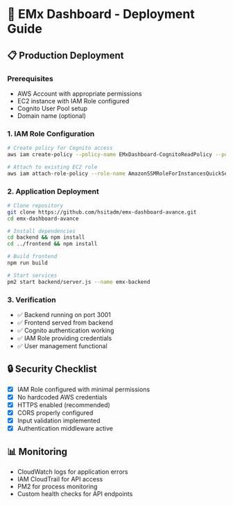 # 🚀 EMx Dashboard - Deployment Guide

## 📋 Production Deployment

### Prerequisites
- AWS Account with appropriate permissions
- EC2 instance with IAM Role configured
- Cognito User Pool setup
- Domain name (optional)

### 1. IAM Role Configuration
```bash
# Create policy for Cognito access
aws iam create-policy --policy-name EMxDashboard-CognitoReadPolicy --policy-document file://cognito-policy.json

# Attach to existing EC2 role
aws iam attach-role-policy --role-name AmazonSSMRoleForInstancesQuickSetup --policy-arn arn:aws:iam::ACCOUNT:policy/EMxDashboard-CognitoReadPolicy
```

### 2. Application Deployment
```bash
# Clone repository
git clone https://github.com/hsitadm/emx-dashboard-avance.git
cd emx-dashboard-avance

# Install dependencies
cd backend && npm install
cd ../frontend && npm install

# Build frontend
npm run build

# Start services
pm2 start backend/server.js --name emx-backend
```

### 3. Verification
- ✅ Backend running on port 3001
- ✅ Frontend served from backend
- ✅ Cognito authentication working
- ✅ IAM Role providing credentials
- ✅ User management functional

## 🔒 Security Checklist
- [x] IAM Role configured with minimal permissions
- [x] No hardcoded AWS credentials
- [x] HTTPS enabled (recommended)
- [x] CORS properly configured
- [x] Input validation implemented
- [x] Authentication middleware active

## 📊 Monitoring
- CloudWatch logs for application errors
- IAM CloudTrail for API access
- PM2 for process monitoring
- Custom health checks for API endpoints
